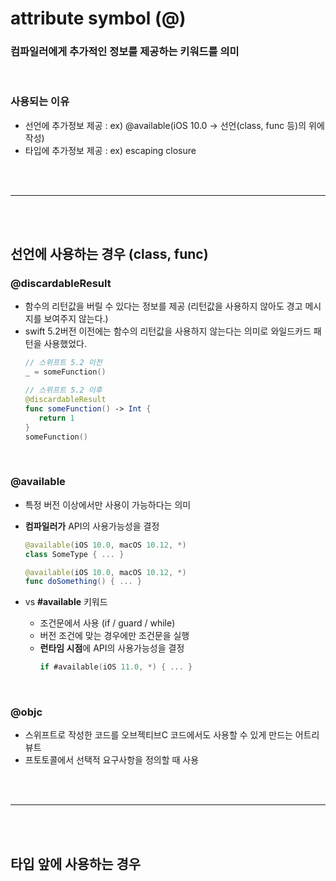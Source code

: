 # attribute symbol (@)
### 컴파일러에게 추가적인 정보를 제공하는 키워드를 의미

<br/>

### 사용되는 이유
* 선언에 추가정보 제공 : ex) @available(iOS 10.0 -> 선언(class, func 등)의 위에 작성)
* 타입에 추가정보 제공 : ex) escaping closure

<br/>
<br/>

---

<br/>
<br/>

## 선언에 사용하는 경우 (class, func)

### **@discardableResult**
* 함수의 리턴값을 버릴 수 있다는 정보를 제공 (리턴값을 사용하지 않아도 경고 메시지를 보여주지 않는다.)
* swift 5.2버전 이전에는 함수의 리턴값을 사용하지 않는다는 의미로 와일드카드 패턴을 사용했었다.
   ```swift
   // 스위프트 5.2 이전
   _ = someFunction()

   // 스위프트 5.2 이후
   @discardableResult
   func someFunction() -> Int {
      return 1
   }
   someFunction()
   ```

<br/>
      
### **@available**
* 특정 버전 이상에서만 사용이 가능하다는 의미
* **컴파일러가** API의 사용가능성을 결정
   ```swift
   @available(iOS 10.0, macOS 10.12, *)
   class SomeType { ... }

   @available(iOS 10.0, macOS 10.12, *)
   func doSomething() { ... }
   ```

* vs **#available** 키워드
   * 조건문에서 사용 (if / guard / while)
   * 버전 조건에 맞는 경우에만 조건문을 실행
   * **런타임 시점**에 API의 사용가능성을 결정
      ```swift
      if #available(iOS 11.0, *) { ... }
      ```

<br/>

### **@objc**
* 스위프트로 작성한 코드를 오브젝티브C 코드에서도 사용할 수 있게 만드는 어트리뷰트
* 프토토콜에서 선택적 요구사항을 정의할 때 사용

<br/>
<br/>

---

<br/>
<br/>

## 타입 앞에 사용하는 경우